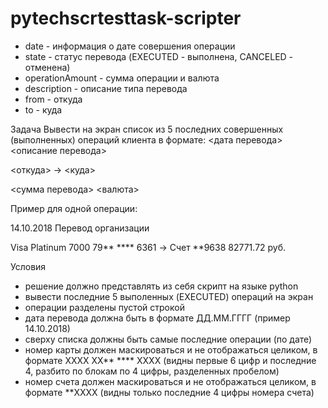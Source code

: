 # pytechscrtesttask-scripter
- date - информация о дате совершения операции
- state - статус перевода (EXECUTED - выполнена, CANCELED - отменена)
- operationAmount - сумма операции и валюта
- description - описание типа перевода
- from - откуда
- to - куда

Задача
Вывести на экран список из 5 последних совершенных (выполненных) операций клиента в
формате:
&lt;дата перевода&gt; &lt;описание перевода&gt;

&lt;откуда&gt; -&gt; &lt;куда&gt;

&lt;сумма перевода&gt; &lt;валюта&gt;


Пример для одной операции:

14.10.2018 Перевод организации

Visa Platinum 7000 79** **** 6361 -&gt; Счет **9638
82771.72 руб.

Условия
- решение должно представлять из себя скрипт на языке python
- вывести последние 5 выполенных (EXECUTED) операций на экран
- операции разделены пустой строкой
- дата перевода должна быть в формате ДД.ММ.ГГГГ (пример 14.10.2018)
- сверху списка должны быть самые последние операции (по дате)
- номер карты должен маскироваться и не отображаться целиком, в формате
XXXX XX** **** XXXX
(видны первые 6 цифр и последние 4, разбито по блокам по 4 цифры, разделенных
пробелом)
- номер счета должен маскироваться и не отображаться целиком, в формате
**XXXX
(видны только последние 4 цифры номера счета)
